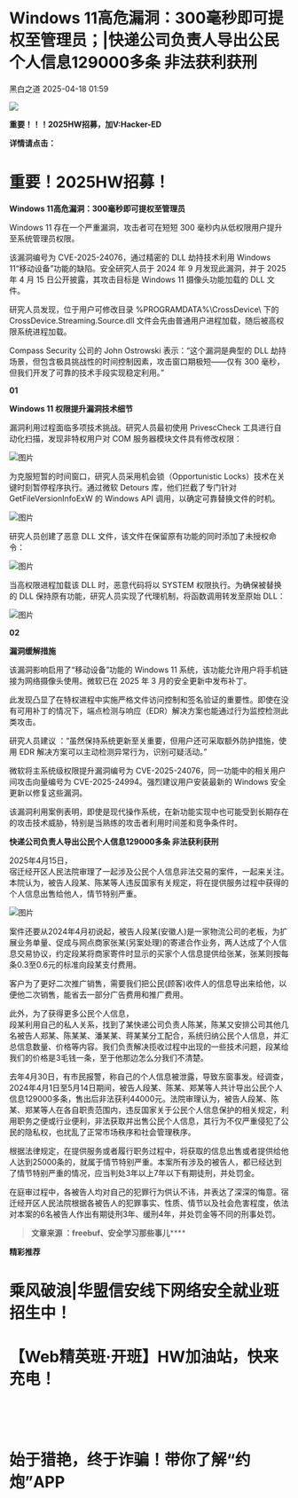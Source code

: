 #  Windows 11高危漏洞：300毫秒即可提权至管理员；|快递公司负责人导出公民个人信息129000多条 非法获利获刑   
 黑白之道   2025-04-18 01:59  
  
![](https://mmbiz.qpic.cn/mmbiz_gif/3xxicXNlTXLicwgPqvK8QgwnCr09iaSllrsXJLMkThiaHibEntZKkJiaicEd4ibWQxyn3gtAWbyGqtHVb0qqsHFC9jW3oQ/640?wx_fmt=gif "")  
  
  
**重要！！！2025HW招募，加V:Hacker-ED**  
  
**详情请点击：**  
# 重要！2025HW招募！  
  
  
**Windows 11高危漏洞：300毫秒即可提权至管理员**  
  
  
Windows 11 存在一个严重漏洞，攻击者可在短短 300 毫秒内从低权限用户提升至系统管理员权限。  
  
  
该漏洞编号为 CVE-2025-24076，通过精密的 DLL 劫持技术利用 Windows 11“移动设备”功能的缺陷。安全研究人员于 2024 年 9 月发现此漏洞，并于 2025 年 4 月 15 日公开披露，其攻击目标是 Windows 11 摄像头功能加载的 DLL 文件。  
  
  
研究人员发现，位于用户可修改目录 %PROGRAMDATA%\CrossDevice\ 下的 CrossDevice.Streaming.Source.dll 文件会先由普通用户进程加载，随后被高权限系统进程加载。  
  
  
Compass Security 公司的 John Ostrowski 表示：“这个漏洞是典型的 DLL 劫持场景，但包含极具挑战性的时间控制因素，攻击窗口期极短——仅有 300 毫秒，但我们开发了可靠的技术手段实现稳定利用。”  
  
  
**01**  
  
  
  
**Windows 11 权限提升漏洞技术细节**  
  
  
漏洞利用过程面临多项技术挑战。研究人员最初使用 PrivescCheck 工具进行自动化扫描，发现非特权用户对 COM 服务器模块文件具有修改权限：  
  
  
![图片](https://mmbiz.qpic.cn/mmbiz_png/qq5rfBadR38icATbzGX97j2YbGeTvf8RwgsgjIdGeMY4c8DI0eClFGaXaT2viczJGjLCt0H3ricuuBwSYvtgq1ewA/640?wx_fmt=png&from=appmsg&tp=wxpic&wxfrom=5&wx_lazy=1&wx_co=1 "")  
  
  
为克服短暂的时间窗口，研究人员采用机会锁（Opportunistic Locks）技术在关键时刻暂停程序执行。通过微软 Detours 库，他们拦截了专门针对 GetFileVersionInfoExW 的 Windows API 调用，以确定可靠替换文件的时机。  
  
  
![图片](https://mmbiz.qpic.cn/mmbiz_png/qq5rfBadR38icATbzGX97j2YbGeTvf8RwsiazNT5OFiaHs696412dnNgxltvSicYGB8I3jOu4vQTCYHW4YW3825eMw/640?wx_fmt=png&from=appmsg&tp=wxpic&wxfrom=5&wx_lazy=1&wx_co=1 "")  
  
  
研究人员创建了恶意 DLL 文件，该文件在保留原有功能的同时添加了未授权命令：  
  
  
![图片](https://mmbiz.qpic.cn/mmbiz_png/qq5rfBadR38icATbzGX97j2YbGeTvf8RwjWaw8qQaJqADOgTdxaiczt0Zeje6A1xcbMS6Z3tmhf2UOvVEAz4JT2A/640?wx_fmt=png&from=appmsg&tp=wxpic&wxfrom=5&wx_lazy=1&wx_co=1 "")  
  
  
当高权限进程加载该 DLL 时，恶意代码将以 SYSTEM 权限执行。为确保被替换的 DLL 保持原有功能，研究人员实现了代理机制，将函数调用转发至原始 DLL：  
  
  
![图片](https://mmbiz.qpic.cn/mmbiz_png/qq5rfBadR38icATbzGX97j2YbGeTvf8RwzRcUvugGwuY5hYqgXB8bWk0knBkN1yg8gJC0mib9TvhO2uHV9Jg0ZOA/640?wx_fmt=png&from=appmsg&tp=wxpic&wxfrom=5&wx_lazy=1&wx_co=1 "")  
  
  
**02**  
  
  
  
**漏洞缓解措施**  
  
  
该漏洞影响启用了“移动设备”功能的 Windows 11 系统，该功能允许用户将手机链接为网络摄像头使用。微软已在 2025 年 3 月的安全更新中发布补丁。  
  
  
此发现凸显了在特权进程中实施严格文件访问控制和签名验证的重要性。即使在没有可用补丁的情况下，端点检测与响应（EDR）解决方案也能通过行为监控检测此类攻击。  
  
  
研究人员建议 ：“虽然保持系统更新至关重要，但用户还可采取额外防护措施，使用 EDR 解决方案可以主动检测异常行为，识别可疑活动。”  
  
  
微软将主系统级权限提升漏洞编号为 CVE-2025-24076，同一功能中的相关用户间攻击向量编号为 CVE-2025-24994。强烈建议用户安装最新的 Windows 安全更新以修复这些漏洞。  
  
  
该漏洞利用案例表明，即使是现代操作系统，在新功能实现中也可能受到长期存在的攻击技术威胁，特别是当熟练的攻击者利用时间差和竞争条件时。  
  
**快递公司负责人导出公民个人信息129000多条 非法获利获刑**  
  
  
2025年4月15日，  
宿迁经开区人民法院审理了一起涉及公民个人信息非法交易的案件，一起来关注。本院认为，被告人段某、陈某等人违反国家有关规定，将在提供服务过程中获得的个人信息出售给他人，情节特别严重。  
  
![图片](https://mmbiz.qpic.cn/mmbiz_png/6f3GVNknoyZRXePw36kvN9yprTrSlFlRUuzUdgL5N2aDKb393OE9pXYsmpFyklHvDCUeqPexlAACribVZiaXQopw/640?wx_fmt=png&from=appmsg&wxfrom=13&tp=wxpic "")  
  
案件还要从2024年4月初说起，被告人段某(安徽人)是一家物流公司的老板，为扩展业务单量、促成与网点商家张某(另案处理)的寄递合作业务，两人达成了个人信息交易协议，约定段某将商家寄件时显示的买家个人信息提供给张某，张某则按每条0.3至0.6元的标准向段某支付费用。  
  
客户为了更好二次推广销售，需要我们把公民(顾客)收件人的信息导出来给他，以便他二次销售，能省去一部分广告费用和推广费用。  
  
此外，为了获得更多公民个人信息，  
段某利用自己的私人关系，找到了某快递公司负责人陈某，陈某又安排公司其他几名被告人郑某、陈某某、潘某某、蒋某某分工配合，系统归纳公民个人信息，并汇总信息数量、价格等内容。我们负责解决揽收过程中出现的一些技术问题，段某给我们的价格是3毛钱一条，至于他那边怎么分我们不清楚。  
  
去年4月30日，有市民报警，称自己的个人信息被泄露，导致东窗事发。经调查，2024年4月1日至5月14日期间，被告人段某、陈某、郑某等人共计导出公民个人信息129000多条，售出后非法获利44000元。法院审理认为，被告人段某、陈某、郑某等人在各自职责范围内，违反国家关于公民个人信息保护的相关规定，利用职务之便或行业便利，非法获取并出售公民个人信息，其行为不仅严重侵犯了公民的隐私权，也扰乱了正常市场秩序和社会管理秩序。  
  
根据法律规定，在提供服务或者履行职务过程中，将获取的信息出售或者提供给他人达到25000条的，就属于情节特别严重。本案所有涉及的被告人，都已经达到了情节特别严重的情况，应当判处3年以上7年以下有期徒刑，并处罚金。  
  
在庭审过程中，各被告人均对自己的犯罪行为供认不讳，并表达了深深的悔意。宿迁经开区人民法院根据各被告人的犯罪事实、性质、情节以及社会危害程度，依法对本案的6名被告人作出有期徒刑3年、缓刑4年，并处罚金等不同的刑事处罚。  
  
> **文章来源 ：freebuf、安全学习那些事儿******  
  
  
**精彩推荐**  
  
  
  
  
# 乘风破浪|华盟信安线下网络安全就业班招生中！  
  
  
[](http://mp.weixin.qq.com/s?__biz=MzAxMjE3ODU3MQ==&mid=2650575781&idx=2&sn=ea0334807d87faa0c2b30770b0fa710d&chksm=83bdf641b4ca7f5774129396e8e916645b7aa7e2e2744984d724ca0019e913b491107e1d6e29&scene=21#wechat_redirect)  
  
  
# 【Web精英班·开班】HW加油站，快来充电！  
  
  
‍[](http://mp.weixin.qq.com/s?__biz=MzAxMjE3ODU3MQ==&mid=2650594891&idx=1&sn=b2c5659bb6bce6703f282e8acce3d7cb&chksm=83bdbbafb4ca32b9044716aec713576156968a5753fd3a3d6913951a8e2a7e968715adea1ddc&scene=21#wechat_redirect)  
  
  
‍  
# 始于猎艳，终于诈骗！带你了解“约炮”APP  
  
[](http://mp.weixin.qq.com/s?__biz=MzAxMjE3ODU3MQ==&mid=2650575222&idx=1&sn=ce9ab9d633804f2a0862f1771172c26a&chksm=83bdf492b4ca7d843d508982b4550e289055c3181708d9f02bf3c797821cc1d0d8652a0d5535&scene=21#wechat_redirect)  
  
**‍**  
  
  
